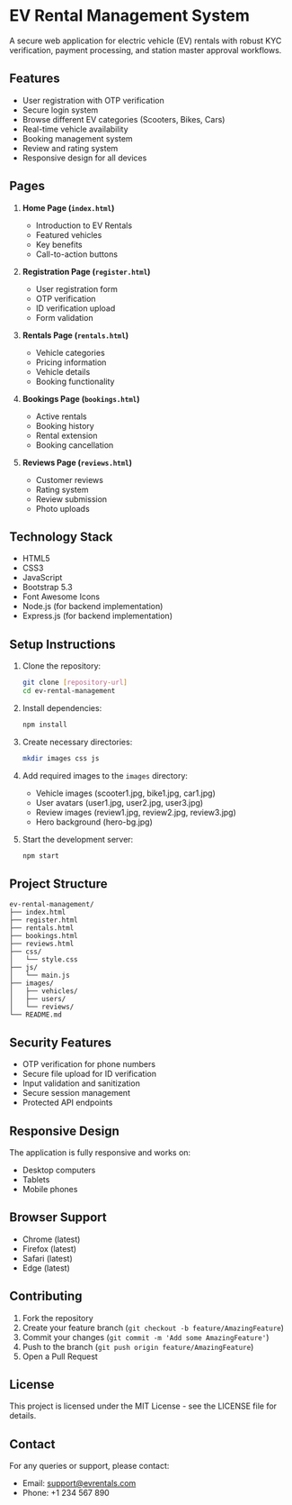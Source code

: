 # EV Rental Management System

A secure web application for electric vehicle (EV) rentals with robust KYC verification, payment processing, and station master approval workflows.

## Features

- User registration with OTP verification
- Secure login system
- Browse different EV categories (Scooters, Bikes, Cars)
- Real-time vehicle availability
- Booking management system
- Review and rating system
- Responsive design for all devices

## Pages

1. **Home Page (`index.html`)**
   - Introduction to EV Rentals
   - Featured vehicles
   - Key benefits
   - Call-to-action buttons

2. **Registration Page (`register.html`)**
   - User registration form
   - OTP verification
   - ID verification upload
   - Form validation

3. **Rentals Page (`rentals.html`)**
   - Vehicle categories
   - Pricing information
   - Vehicle details
   - Booking functionality

4. **Bookings Page (`bookings.html`)**
   - Active rentals
   - Booking history
   - Rental extension
   - Booking cancellation

5. **Reviews Page (`reviews.html`)**
   - Customer reviews
   - Rating system
   - Review submission
   - Photo uploads

## Technology Stack

- HTML5
- CSS3
- JavaScript
- Bootstrap 5.3
- Font Awesome Icons
- Node.js (for backend implementation)
- Express.js (for backend implementation)

## Setup Instructions

1. Clone the repository:
   ```bash
   git clone [repository-url]
   cd ev-rental-management
   ```

2. Install dependencies:
   ```bash
   npm install
   ```

3. Create necessary directories:
   ```bash
   mkdir images css js
   ```

4. Add required images to the `images` directory:
   - Vehicle images (scooter1.jpg, bike1.jpg, car1.jpg)
   - User avatars (user1.jpg, user2.jpg, user3.jpg)
   - Review images (review1.jpg, review2.jpg, review3.jpg)
   - Hero background (hero-bg.jpg)

5. Start the development server:
   ```bash
   npm start
   ```

## Project Structure

```
ev-rental-management/
├── index.html
├── register.html
├── rentals.html
├── bookings.html
├── reviews.html
├── css/
│   └── style.css
├── js/
│   └── main.js
├── images/
│   ├── vehicles/
│   ├── users/
│   └── reviews/
└── README.md
```

## Security Features

- OTP verification for phone numbers
- Secure file upload for ID verification
- Input validation and sanitization
- Secure session management
- Protected API endpoints

## Responsive Design

The application is fully responsive and works on:
- Desktop computers
- Tablets
- Mobile phones

## Browser Support

- Chrome (latest)
- Firefox (latest)
- Safari (latest)
- Edge (latest)

## Contributing

1. Fork the repository
2. Create your feature branch (`git checkout -b feature/AmazingFeature`)
3. Commit your changes (`git commit -m 'Add some AmazingFeature'`)
4. Push to the branch (`git push origin feature/AmazingFeature`)
5. Open a Pull Request

## License

This project is licensed under the MIT License - see the LICENSE file for details.

## Contact

For any queries or support, please contact:
- Email: support@evrentals.com
- Phone: +1 234 567 890 